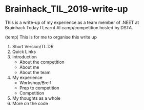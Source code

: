 # Brainhack_TIL_2019-write-up
This is a write-up of my experience as a team member of .NEET at Brainhack Today I Learnt AI camp/competition hosted by DSTA.

(temp)
This is for me to organise this write up
1. Short Version/TL:DR
2. Quick Links
3. Introduction
   + About the competition
   + About me
   + About the team
4. My experience
   + Workshop/Breif
   + Prep to competition
   + Competition
5. My thoughts as a whole
6. More on the code
